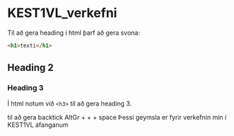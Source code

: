 # KEST1VL_verkefni 
Til að gera heading í html þarf að gera svona:
```html
<h1>texti</h1>
```
## Heading 2

### Heading 3

Í html notum við `<h3>` til að gera heading 3.

til að gera backtick AltGr + + + space
Þessi geymsla er fyrir verkefnin mín í KEST1VL áfanganum
